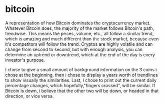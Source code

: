 # bitcoin
A representation of how Bitcoin dominates the cryptocurrency market.  Whatever Bitcoin does, the majority of the market follows Bitcoin's path, trendwise.  This  means the prices, volume, etc., all follow a similar trend, which is amazing and much different than the stock market, because even it's competitors will follow the trend.  Cryptos are highly volatile and can change from second to second, but with enough analysis, you can determine an uptrend or downtrend, which at the end of the day is every investor's purpose.

I chose to give a small amount of background information on the 3 coins i chose at the beginning, then i chose to display a years worth of trendlines to show visually the similarities.  Last, I chose to print out the current daily percentage changes, which hopefully,"fingers crossed", will be similar.  If Bitcoin is down, i believe that the other two will be down, or headed in that direction, or vice versa.
